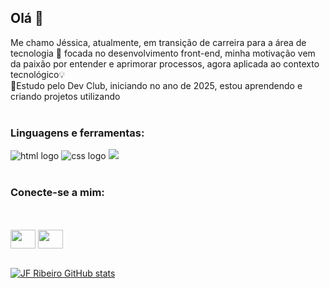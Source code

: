 
## Olá 👋

Me chamo Jéssica, atualmente, em transição de carreira para a área de tecnologia 🏢 focada no desenvolvimento front-end, minha motivação vem da paixão por entender e aprimorar processos, agora aplicada ao contexto tecnológico💡   
🎒Estudo pelo Dev Club, iniciando no ano de 2025, estou aprendendo e criando projetos utilizando
<br>
<br>
<h3>Linguagens e ferramentas:</h3>
 <p align="left"><img src="https://img.shields.io/badge/HTML5-E34F26?style=for-the-badge&logo=html5&logoColor=white" alt="html logo" /> 
 <img src="https://img.shields.io/badge/CSS3-1572B6?style=for-the-badge&logo=css3&logoColor=white" alt="css logo" /> 
 <img src="https://img.shields.io/badge/JavaScript-F7DF1E?style=for-the-badge&logo=javascript&logoColor=black" />
 <br>
 <br>
 <h3 align="left">Conecte-se a mim:</h3>
 <br>
 <br>
 <a href="www.linkedin.com/in/jessica-jfr" target="blank"><img align="center" src="https://cdn.jsdelivr.net/npm/simple-icons@3.0.1/icons/linkedin.svg" alt="" height="30" width="40" /></a>
 <a href="https://www.instagram.com/jehfat?igsh=YzV6NmhsMWhhZ3ox" target="blank"><img align="center" src="https://cdn.jsdelivr.net/npm/simple-icons@3.0.1/icons/instagram.svg" alt="" height="30" width="40" /></a>
 <br>
 <br>

[![JF Ribeiro GitHub stats](https://github-readme-stats.vercel.app/api?username=JF-Ribeiro)](https://github.com/anuraghazra/github-readme-stats)



 



